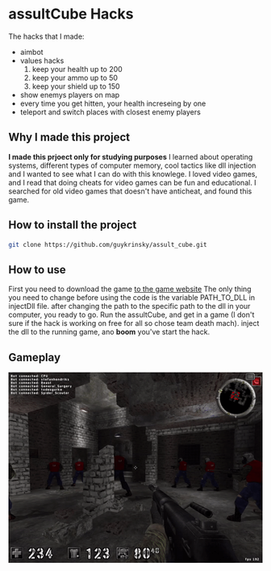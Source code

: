 # assultCube Hacks

The hacks that I made:
* aimbot
* values hacks
	1. keep your health up to 200
	2. keep your ammo up to 50
	3. keep your shield up to 150
* show enemys players on map
* every time you get hitten, your health increseing by one
* teleport and switch places with closest enemy players

## Why I made this project
**I made this prjoect only for studying purposes**
I learned about operating systems, different types of computer memory, cool tactics like dll injection 
and I wanted to see what I can do with this knowlege.
I loved video games, and I read that doing cheats for video games can be fun and educational.
I searched for old video games that doesn't have anticheat, and found this game.

## How to install the project
```bash
git clone https://github.com/guykrinsky/assult_cube.git
```

## How to use
First you need to download the game [to the game website](https://assault.cubers.net/download.html)
The only thing you need to change before using the code is the variable PATH_TO_DLL in injectDll file.
after changing the path to the specific path to the dll in your computer, you ready to go.
Run the assultCube, and get in a game (I don't sure if the hack is working on free for all so chose team death mach).
inject the dll to the running game, ano **boom** you've start the hack.

## Gameplay
![gameplay of the hack](Gameplay.gif)